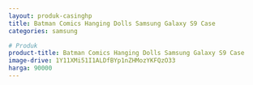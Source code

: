 ```yaml
---
layout: produk-casinghp
title: Batman Comics Hanging Dolls Samsung Galaxy S9 Case
categories: samsung

# Produk
product-title: Batman Comics Hanging Dolls Samsung Galaxy S9 Case
image-drive: 1Y11XMi51I1ALDfBYp1nZHMozYKFQzO33
harga: 90000
---
```


